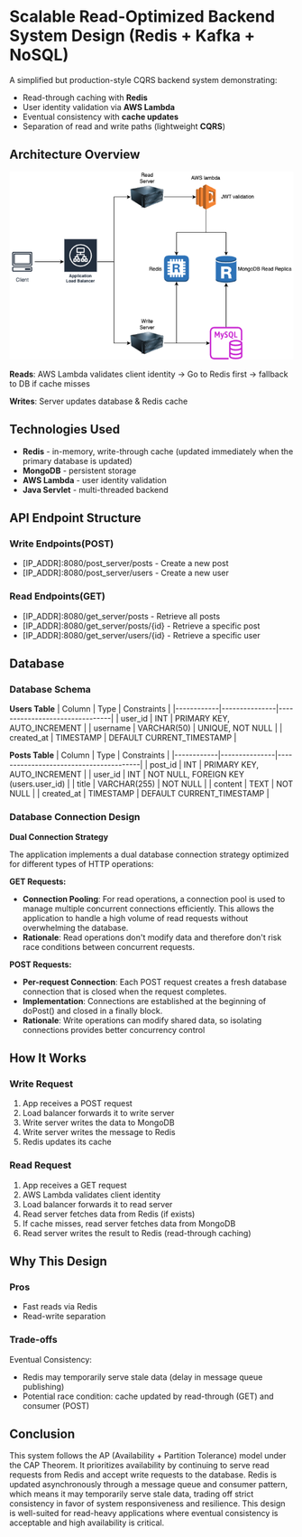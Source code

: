 # Scalable Read-Optimized Backend System Design (Redis + Kafka + NoSQL)

A simplified but production-style CQRS backend system demonstrating:
- Read-through caching with **Redis**
- User identity validation via **AWS Lambda**
- Eventual consistency with **cache updates**
- Separation of read and write paths (lightweight **CQRS**)

## Architecture Overview

![image](Architecture.png)

**Reads**: AWS Lambda validates client identity -> Go to Redis first -> fallback to DB if cache misses

**Writes**: Server updates database & Redis cache

## Technologies Used

- **Redis** - in-memory, write-through cache (updated immediately when the primary database is updated)
- **MongoDB** - persistent storage
- **AWS Lambda** - user identity validation
- **Java Servlet** - multi-threaded backend

## API Endpoint Structure

### Write Endpoints(POST)
- [IP_ADDR]:8080/post_server/posts - Create a new post
- [IP_ADDR]:8080/post_server/users - Create a new user

### Read Endpoints(GET)
- [IP_ADDR]:8080/get_server/posts - Retrieve all posts
- [IP_ADDR]:8080/get_server/posts/{id} - Retrieve a specific post
- [IP_ADDR]:8080/get_server/users/{id} - Retrieve a specific user

## Database

### Database Schema

**Users Table**
|   Column   |     Type      |         Constraints            |
|------------|---------------|--------------------------------|
|   user_id  |     INT       |   PRIMARY KEY, AUTO_INCREMENT  |
|   username |  VARCHAR(50)  |  UNIQUE, NOT NULL              |
| created_at |  TIMESTAMP    |   DEFAULT CURRENT_TIMESTAMP    |

**Posts Table**
|   Column   |     Type      |         Constraints                    |
|------------|---------------|----------------------------------------|
|   post_id  |     INT       |   PRIMARY KEY, AUTO_INCREMENT          |
|   user_id  |     INT       | NOT NULL, FOREIGN KEY (users.user_id)  |
|   title    |  VARCHAR(255) |   NOT NULL                             |
|   content  |  TEXT         |       NOT NULL                         |
| created_at |   TIMESTAMP   |      DEFAULT CURRENT_TIMESTAMP         |

### Database Connection Design

**Dual Connection Strategy**

The application implements a dual database connection strategy optimized for different types of HTTP operations:

**GET Requests:**

- **Connection Pooling**: For read operations, a connection pool is used to manage multiple concurrent connections efficiently. This allows the application to handle a high volume of read requests without overwhelming the database.
- **Rationale**: Read operations don't modify data and therefore don't risk race conditions between concurrent requests.

**POST Requests:**
- **Per-request Connection**: Each POST request creates a fresh database connection that is closed when the request completes.
- **Implementation**: Connections are established at the beginning of doPost() and closed in a finally block.
- **Rationale**: Write operations can modify shared data, so isolating connections provides better concurrency control

## How It Works

### Write Request

1. App receives a POST request
2. Load balancer forwards it to write server
3. Write server writes the data to MongoDB
4. Write server writes the message to Redis
5. Redis updates its cache

### Read Request

1. App receives a GET request
2. AWS Lambda validates client identity
3. Load balancer forwards it to read server
4. Read server fetches data from Redis (if exists)
5. If cache misses, read server fetches data from MongoDB
6. Read server writes the result to Redis (read-through caching)

## Why This Design

### Pros
- Fast reads via Redis
- Read-write separation

### Trade-offs
Eventual Consistency:
- Redis may temporarily serve stale data (delay in message queue publishing)
- Potential race condition: cache updated by read-through (GET) and consumer (POST)

## Conclusion

This system follows the AP (Availability + Partition Tolerance) model under the CAP Theorem. It prioritizes availability by continuing to serve read requests from Redis and accept write requests to the database. Redis is updated asynchronously through a message queue and consumer pattern, which means it may temporarily serve stale data, trading off strict consistency in favor of system responsiveness and resilience. 
This design is well-suited for read-heavy applications where eventual consistency is acceptable and high availability is critical.
